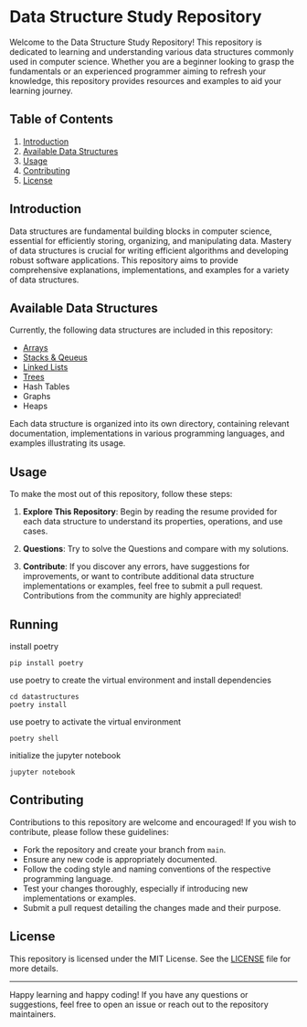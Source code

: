 # Data Structure Study Repository

Welcome to the Data Structure Study Repository! This repository is dedicated to learning and understanding various data structures commonly used in computer science. Whether you are a beginner looking to grasp the fundamentals or an experienced programmer aiming to refresh your knowledge, this repository provides resources and examples to aid your learning journey.

## Table of Contents

1. [Introduction](#introduction)
2. [Available Data Structures](#available-data-structures)
3. [Usage](#usage)
4. [Contributing](#contributing)
5. [License](#license)

## Introduction

Data structures are fundamental building blocks in computer science, essential for efficiently storing, organizing, and manipulating data. Mastery of data structures is crucial for writing efficient algorithms and developing robust software applications. This repository aims to provide comprehensive explanations, implementations, and examples for a variety of data structures.

## Available Data Structures

Currently, the following data structures are included in this repository:

- [Arrays](https://github.com/Dragonflip/datastructures/blob/master/src/01_Array.ipynb)
- [Stacks & Qeueus](https://github.com/Dragonflip/datastructures/blob/master/src/02_Queue.ipynb)
- [Linked Lists](https://github.com/Dragonflip/datastructures/blob/master/src/03_LinkedList.ipynb)
- [Trees](https://github.com/Dragonflip/datastructures/blob/master/src/04_Tree.ipynb)
- Hash Tables
- Graphs
- Heaps

Each data structure is organized into its own directory, containing relevant documentation, implementations in various programming languages, and examples illustrating its usage.

## Usage

To make the most out of this repository, follow these steps:

1. **Explore This Repository**: Begin by reading the resume provided for each data structure to understand its properties, operations, and use cases.
   
2. **Questions**: Try to solve the Questions and compare with my solutions.

3. **Contribute**: If you discover any errors, have suggestions for improvements, or want to contribute additional data structure implementations or examples, feel free to submit a pull request. Contributions from the community are highly appreciated!

## Running

install poetry
```
pip install poetry
```

use poetry to create the virtual environment and install dependencies
```
cd datastructures
poetry install
```

use poetry to activate the virtual environment
```
poetry shell
```

initialize the jupyter notebook
```
jupyter notebook
```

## Contributing

Contributions to this repository are welcome and encouraged! If you wish to contribute, please follow these guidelines:

- Fork the repository and create your branch from `main`.
- Ensure any new code is appropriately documented.
- Follow the coding style and naming conventions of the respective programming language.
- Test your changes thoroughly, especially if introducing new implementations or examples.
- Submit a pull request detailing the changes made and their purpose.

## License

This repository is licensed under the MIT License. See the [LICENSE](LICENSE) file for more details.

---

Happy learning and happy coding! If you have any questions or suggestions, feel free to open an issue or reach out to the repository maintainers.

